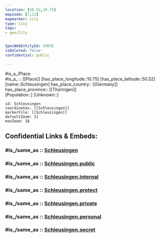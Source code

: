```yaml
---
location: [50.52,10.75] 
mapzoom: [7,12] 
mapmarker: city 
type: City
tags:
- geo/City


SpocWebEntityId: 34035
isDeleted: false
confidential: public

---
```

#is_a_/Place  
#is_a_ :: [[Place]] 
[has_place_longitude::10.75] 
[has_place_latitude::50.52] 
[name::Schleusingen] 
has_place_country:: [[Germany]]  
has_place_province:: [[Thüringen]]  
[Population::] 
[Unknown::] 


```leaflet
id: Schleusingen
coordinates: [[Schleusingen]] 
markerFile: [[Schleusingen]] 
defaultZoom: 11 
maxZoom: 18
```


## Confidential Links & Embeds: 

### #is_/same_as :: [Schleusingen](/_Standards/Earth/Continent/Europe/Europe~Central/Germany/Germany~East/Thüringen/counties~TH/Hildburghausen/cities~Hildburghausen/Schleusingen.md) 

### #is_/same_as :: [Schleusingen.public](/_public/Earth/Continent/Europe/Europe~Central/Germany/Germany~East/Thüringen/counties~TH/Hildburghausen/cities~Hildburghausen/Schleusingen.public.md) 

### #is_/same_as :: [Schleusingen.internal](/_internal/Earth/Continent/Europe/Europe~Central/Germany/Germany~East/Thüringen/counties~TH/Hildburghausen/cities~Hildburghausen/Schleusingen.internal.md) 

### #is_/same_as :: [Schleusingen.protect](/_protect/Earth/Continent/Europe/Europe~Central/Germany/Germany~East/Thüringen/counties~TH/Hildburghausen/cities~Hildburghausen/Schleusingen.protect.md) 

### #is_/same_as :: [Schleusingen.private](/_private/Earth/Continent/Europe/Europe~Central/Germany/Germany~East/Thüringen/counties~TH/Hildburghausen/cities~Hildburghausen/Schleusingen.private.md) 

### #is_/same_as :: [Schleusingen.personal](/_personal/Earth/Continent/Europe/Europe~Central/Germany/Germany~East/Thüringen/counties~TH/Hildburghausen/cities~Hildburghausen/Schleusingen.personal.md) 

### #is_/same_as :: [Schleusingen.secret](/_secret/Earth/Continent/Europe/Europe~Central/Germany/Germany~East/Thüringen/counties~TH/Hildburghausen/cities~Hildburghausen/Schleusingen.secret.md)


